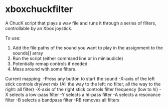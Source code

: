 xboxchuckfilter
===============
A ChucK script that plays a wav file and runs it through a series of filters, controllable by an Xbox joystick.

To use:
1) Add the file paths of the sound you want to play in the assignment to the sounds[] array
2) Run the script (either command line or in miniaudicle)
3) Potentially remap controls if needed.
4) Mess around with some filters.

Current mapping:
-Press any button to start the sound
-X-axis of the left stick controls dry/wet mix (All the way to the left: no filter, all the way to the right: all filter)
-X-axis of the right stick controls filter frequency (low to hi)
-X selects a low-pass filter
-Y selects a hi-pass filter
-A selects a resonance filter
-B selects a bandpass filter
-RB removes all filters